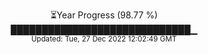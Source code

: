 <p align="center">
⏳Year Progress (98.77 %) <br>
█████████████████████████████▁ <br>
<sub>Updated: Tue, 27 Dec 2022 12:02:49 GMT</sub>
</p>

